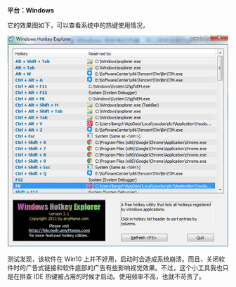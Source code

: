 **平台：Windows**

它的效果图如下，可以查看系统中的热键使用情况，

![Windows Hotkey Explorer 效果图](source/windows-hotkey-explorer.png)

测试发现，该软件在 Win10 上并不好用，启动时会造成系统崩溃。而且，关闭软件时的广告式链接和软件底部的广告有些影响视觉效果。不过，这个小工具我也只是在排查 IDE 热键被占用的时候才启动。使用频率不高，也就不苛责了。